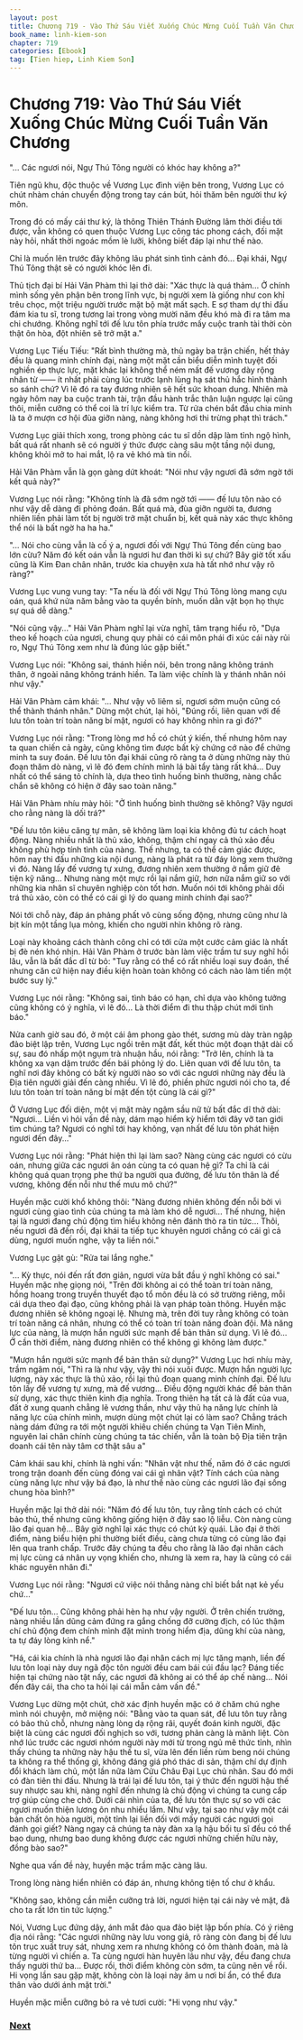 ```yaml
---
layout: post
title: Chương 719 - Vào Thứ Sáu Viết Xuống Chúc Mừng Cuối Tuần Văn Chương
book_name: linh-kiem-son
chapter: 719
categories: [Ebook]
tag: [Tien hiep, Linh Kiem Son]
---
```


# Chương 719: Vào Thứ Sáu Viết Xuống Chúc Mừng Cuối Tuần Văn Chương

"... Các ngươi nói, Ngự Thú Tông người có khóc hay không a?"

Tiên ngũ khu, độc thuộc về Vương Lục đình viện bên trong, Vương Lục có chút nhàm chán chuyển động trong tay cán bút, hỏi thăm bên người thư ký môn.

Trong đó có mấy cái thư ký, là thông Thiên Thánh Đường lâm thời điều tới được, vẫn không có quen thuộc Vương Lục công tác phong cách, đối mặt này hỏi, nhất thời ngoác mồm lè lưỡi, không biết đáp lại như thế nào.

Chỉ là muốn lên trước đây không lâu phát sinh tình cảnh đó... Đại khái, Ngự Thú Tông thật sẽ có người khóc lên đi.

Thủ tịch đại bí Hải Vân Phàm thì lại thở dài: "Xác thực là quá thảm... Ở chính mình sống yên phận bên trong lĩnh vực, bị người xem là giống như con khỉ trêu chọc, một triệu người trước mặt bộ mặt mất sạch. E sợ tham dự thi đấu đám kia tu sĩ, trong tương lai trong vòng mười năm đều khó mà đi ra tâm ma chi chướng. Không nghĩ tới đế lưu tôn phía trước mấy cuộc tranh tài thời còn thật ôn hòa, đột nhiên sẽ trở mặt a."

Vương Lục Tiếu Tiếu: "Rất bình thường mà, thủ ngày ba trận chiến, hết thảy đều là quang minh chính đại, nàng một mặt cần biểu diễn mình tuyệt đối nghiền ép thực lực, mặt khác lại không thể ném mất đế vương dày rộng nhân từ —— ít nhất phải cùng lúc trước lạnh lùng hạ sát thủ hắc hình thành so sánh chứ? Vì lẽ đó ra tay đương nhiên sẽ hết sức khoan dung. Nhiên mà ngày hôm nay ba cuộc tranh tài, trận đầu hành trắc thân luận ngược lại cũng thôi, miễn cưỡng có thể coi là trí lực kiểm tra. Từ rửa chén bắt đầu chia minh là ta ở mượn cơ hội đùa giỡn nàng, nàng không hơi thi trừng phạt thì trách."

Vương Lục giải thích xong, trong phòng các tu sĩ dồn dập làm tỉnh ngộ hình, bất quá rất nhanh sẽ có người ý thức được càng sâu một tầng nội dung, không khỏi mở to hai mắt, lộ ra vẻ khó mà tin nổi.

Hải Vân Phàm vẫn là gọn gàng dứt khoát: "Nói như vậy ngươi đã sớm ngờ tới kết quả này?"

Vương Lục nói rằng: "Không tính là đã sớm ngờ tới —— đế lưu tôn nào có như vậy dễ dàng đi phỏng đoán. Bất quá mà, đùa giỡn người ta, đương nhiên liền phải làm tốt bị người trở mặt chuẩn bị, kết quả này xác thực không thể nói là bất ngờ ha ha ha."

"... Nói cho cùng vẫn là cố ý a, ngươi đối với Ngự Thú Tông đến cùng bao lớn cừu? Năm đó kết oán vẫn là ngươi hư đan thời kì sự chứ? Bây giờ tốt xấu cũng là Kim Đan chân nhân, trước kia chuyện xưa hà tất nhớ như vậy rõ ràng?"

Vương Lục vung vung tay: "Ta nếu là đối với Ngự Thú Tông lòng mang cựu oán, quá khứ nửa năm bằng vào ta quyền bính, muốn dằn vặt bọn họ thực sự quá dễ dàng."

"Nói cũng vậy..." Hải Vân Phàm nghĩ lại vừa nghĩ, tâm trạng hiểu rõ, "Dựa theo kế hoạch của ngươi, chung quy phải có cái môn phái đi xúc cái này rủi ro, Ngự Thú Tông xem như là đúng lúc gặp biết."

Vương Lục nói: "Không sai, thánh hiền nói, bên trong nâng không tránh thân, ở ngoài nâng không tránh hiền. Ta làm việc chính là y thánh nhân nói như vậy."

Hải Vân Phàm cảm khái: "... Như vậy vô liêm sỉ, ngươi sớm muộn cũng có thể thành thánh nhân." Dừng một chút, lại hỏi, "Đúng rồi, liên quan với đế lưu tôn toàn trí toàn năng bí mật, ngươi có hay không nhìn ra gì đó?"

Vương Lục nói rằng: "Trong lòng mơ hồ có chút ý kiến, thế nhưng hôm nay ta quan chiến cả ngày, cũng không tìm được bất kỳ chứng cớ nào để chứng minh ta suy đoán. Đế lưu tôn đại khái cũng rõ ràng ta ở dùng những này thủ đoạn thăm dò nàng, vì lẽ đó đem chính mình lá bài tẩy tàng rất khá... Duy nhất có thể sáng tỏ chính là, dựa theo tình huống bình thường, nàng chắc chắn sẽ không có hiện ở đây sao toàn năng."

Hải Vân Phàm nhíu mày hỏi: "Ở tình huống bình thường sẽ không? Vậy ngươi cho rằng nàng là dối trá?"

"Đế lưu tôn kiêu căng tự mãn, sẽ không làm loại kia không đủ tư cách hoạt động. Nàng nhiều nhất là thủ xảo, không, thậm chí ngay cả thủ xảo đều không phù hợp tính tình của nàng. Thế nhưng, ta có thể cảm giác được, hôm nay thi đấu những kia nội dung, nàng là phát ra từ đáy lòng xem thường vì đó. Nàng lấy đế vương tự xưng, đương nhiên xem thường ở nắm giữ đê tiện kỹ năng... Nhưng nàng một mực rồi lại nắm giữ, hơn nữa nắm giữ so với những kia nhân sĩ chuyên nghiệp còn tốt hơn. Muốn nói tới không phải dối trá thủ xảo, còn có thể có cái gì lý do quang minh chính đại sao?"

Nói tới chỗ này, đáp án phảng phất vô cùng sống động, nhưng cũng như là bịt kín một tầng lụa mỏng, khiến cho người nhìn không rõ ràng.

Loại này khoảng cách thành công chỉ có tới cửa một cước cảm giác là nhất bị đè nén khó nhịn. Hải Vân Phàm ở trước bàn làm việc trầm tư suy nghĩ hồi lâu, vẫn là bất đắc dĩ từ bỏ: "Tuy rằng có thể có rất nhiều loại suy đoán, thế nhưng căn cứ hiện nay điều kiện hoàn toàn không có cách nào làm tiến một bước suy lý."

Vương Lục nói rằng: "Không sai, tình báo có hạn, chỉ dựa vào không tưởng cũng không có ý nghĩa, vì lẽ đó... Là thời điểm đi thu thập chút mới tình báo."

Nửa canh giờ sau đó, ở một cái âm phong gào thét, sương mù dày tràn ngập đảo biệt lập trên, Vương Lục ngồi trên mặt đất, kết thúc một đoạn thật dài cố sự, sau đó nhấp một ngụm trà nhuận hầu, nói rằng: "Trở lên, chính là ta không xa vạn dặm trước đến bái phỏng lý do. Liên quan với đế lưu tôn, ta nghĩ nơi đây không có bất kỳ người nào so với các ngươi những này đều là Địa tiên người giải đến càng nhiều. Vì lẽ đó, phiền phức ngươi nói cho ta, đế lưu tôn toàn trí toàn năng bí mật đến tột cùng là cái gì?"

Ở Vương Lục đối diện, một vị mặt mày ngậm sầu nữ tử bất đắc dĩ thở dài: "Ngươi... Liền vì hỏi vấn đề này, dám mạo hiểm kỳ hiểm tới đây vỡ tan giới tìm chúng ta? Ngươi có nghĩ tới hay không, vạn nhất đế lưu tôn phát hiện ngươi đến đây..."

Vương Lục nói rằng: "Phát hiện thì lại làm sao? Nàng cùng các ngươi có cừu oán, nhưng giữa các ngươi ân oán cùng ta có quan hệ gì? Ta chỉ là cái không quá quan trọng phe thứ ba người qua đường, đế lưu tôn thân là đế vương, không đến nỗi như thế mưu mô chứ?"

Huyền mặc cười khổ không thôi: "Nàng đương nhiên không đến nỗi bởi vì ngươi cùng giao tình của chúng ta mà làm khó dễ ngươi... Thế nhưng, hiện tại là ngươi đang chủ động tìm hiểu không nên đánh thò ra tin tức... Thôi, nếu ngươi đã đến rồi, đại khái ta tiếp tục khuyên ngươi chẳng có cái gì cả dùng, ngươi muốn nghe, vậy ta liền nói."

Vương Lục gật gù: "Rửa tai lắng nghe."

"... Kỳ thực, nói đến rất đơn giản, ngươi vừa bắt đầu ý nghĩ không có sai." Huyền mặc nhẹ giọng nói, "Trên đời không ai có thể toàn trí toàn năng, hồng hoang trong truyền thuyết đạo tổ môn đều là có sở trường riêng, mỗi cái dựa theo đại đạo, cũng không phải là vạn pháp toàn thông. Huyền mặc đương nhiên sẽ không ngoại lệ. Nhưng mà, trên đời tuy rằng không có toàn trí toàn năng cá nhân, nhưng có thể có toàn trí toàn năng đoàn đội. Mà năng lực của nàng, là mượn hắn người sức mạnh để bản thân sử dụng. Vì lẽ đó... Ở cần thời điểm, nàng đương nhiên có thể không gì không làm được."

"Mượn hắn người sức mạnh để bản thân sử dụng?" Vương Lục hơi nhíu mày, trầm ngâm nói, "Thì ra là như vậy, vậy thì nói xuôi được. Mượn hắn người lực lượng, này xác thực là thủ xảo, rồi lại thủ đoạn quang minh chính đại. Đế lưu tôn lấy đế vương tự xưng, mà đế vương... Điều động người khác để bản thân sử dụng, xác thực thiên kinh địa nghĩa. Trong thiên hạ tất cả là đất của vua, đất ở xung quanh chẳng lẽ vương thần, như vậy thủ hạ năng lực chính là năng lực của chính mình, mượn dùng một chút lại có làm sao? Chẳng trách nàng dám đứng ra tới một người khiêu chiến chúng ta Vạn Tiên Minh, nguyên lai chân chính cùng chúng ta tác chiến, vẫn là toàn bộ Địa tiên trận doanh cái tên này tâm cơ thật sâu a"

Cảm khái sau khi, chính là nghi vấn: "Nhân vật như thế, năm đó ở các ngươi trong trận doanh đến cùng đóng vai cái gì nhân vật? Tính cách của nàng cùng năng lực như vậy bá đạo, là như thế nào cùng các ngươi lão đại sống chung hòa bình?"

Huyền mặc lại thở dài nói: "Năm đó đế lưu tôn, tuy rằng tính cách có chút bảo thủ, thế nhưng cũng không giống hiện ở đây sao lộ liễu. Còn nàng cùng lão đại quan hệ... Bây giờ nghĩ lại xác thực có chút kỳ quái. Lão đại ở thời điểm, nàng biểu hiện phi thường biết điều, càng chưa từng có cùng lão đại lên qua tranh chấp. Trước đây chúng ta đều cho rằng là lão đại nhân cách mị lực cùng cá nhân uy vọng khiến cho, nhưng là xem ra, hay là cũng có cái khác nguyên nhân đi."

Vương Lục nói rằng: "Ngươi cứ việc nói thẳng nàng chỉ biết bắt nạt kẻ yếu chứ..."

"Đế lưu tôn... Cũng không phải hèn hạ như vậy người. Ở trên chiến trường, nàng nhiều lần dũng cảm đứng ra gắng chống đỡ cường địch, có lúc thậm chí chủ động đem chính mình đặt mình trong hiểm địa, dũng khí của nàng, ta tự đáy lòng kính nể."

"Há, cái kia chính là nhà ngươi lão đại nhân cách mị lực tăng mạnh, liền đế lưu tôn loại này duy ngã độc tôn người đều cam bái cúi đầu lạc? Đáng tiếc hiện tại chứng nào tật nấy, các ngươi đã không ai có thể áp chế nàng... Nói đến đây cái, tha cho ta hỏi lại cái mẫn cảm vấn đề."

Vương Lục dừng một chút, chờ xác định huyền mặc có ở chăm chú nghe mình nói chuyện, mở miệng nói: "Bằng vào ta quan sát, đế lưu tôn tuy rằng có bảo thủ chỗ, nhưng nàng lòng dạ rộng rãi, quyết đoán kinh người, đặc biệt là cùng các ngươi đối nghịch so với, tương phản càng là mãnh liệt. Còn nhớ lúc trước các ngươi nhóm người này mới từ trong ngủ mê thức tỉnh, nhìn thấy chúng ta những này hậu thế tu sĩ, vừa lên đến liền rùm beng nói chúng ta không ra thể thống gì, không đáng giá phó thác di sản, thậm chí dự định đổi khách làm chủ, một lần nữa làm Cửu Châu Đại Lục chủ nhân. Sau đó mới có đàn tiên thi đấu. Nhưng là trái lại đế lưu tôn, tại ý thức đến người hậu thế suy nhược sau khi, nàng nghĩ đến nhưng là chủ động vì chúng ta cung cấp trợ giúp cùng che chở. Dưới cái nhìn của ta, đế lưu tôn thực sự so với các ngươi muốn thiện lương ôn nhu nhiều lắm. Như vậy, tại sao như vậy một cái bản chất ôn hòa người, một tỉnh lại liền đối với mấy người các ngươi gọi đánh gọi giết? Nàng ngay cả chúng ta này đàn xa lạ hậu bối tu sĩ đều có thể bao dung, nhưng bao dung không được các ngươi những chiến hữu này, đồng bào sao?"

Nghe qua vấn đề này, huyền mặc trầm mặc càng lâu.

Trong lòng nàng hiển nhiên có đáp án, nhưng không tiện tố chư ở khẩu.

"Không sao, không cần miễn cưỡng trả lời, ngươi hiện tại cái này vẻ mặt, đã cho ta rất lớn tin tức lượng."

Nói, Vương Lục đứng dậy, ánh mắt đảo qua đảo biệt lập bốn phía. Có ý riêng địa nói rằng: "Các ngươi những này lưu vong giả, rõ ràng còn đang bị đế lưu tôn trục xuất truy sát, nhưng xem ra nhưng không có ôm thành đoàn, mà là từng người vì chiến a. Ta cùng ngươi hàn huyên lâu như vậy, đều đang chưa thấy người thứ ba... Được rồi, thời điểm không còn sớm, ta cũng nên về rồi. Hi vọng lần sau gặp mặt, không còn là loại này âm u nơi bí ẩn, có thể đưa thân vào dưới ánh mặt trời."

Huyền mặc miễn cưỡng bỏ ra vẻ tươi cười: "Hi vọng như vậy."

### [Next](./chuong-720.html)
